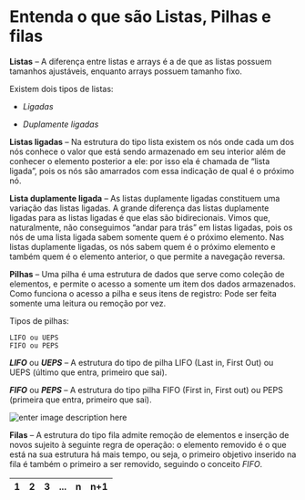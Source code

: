 # Entenda o que são Listas, Pilhas e filas
  

**Listas** – A diferença entre listas e arrays é a de que as listas possuem tamanhos ajustáveis, enquanto arrays possuem tamanho fixo.

Existem dois tipos de listas:

-   *Ligadas*  
    
-   *Duplamente ligadas*  
      
    

**Listas ligadas** – Na estrutura do tipo lista existem os nós onde cada um dos nós conhece o valor que está sendo armazenado em seu interior além de conhecer o elemento posterior a ele: por isso ela é chamada de “lista ligada”, pois os nós são amarrados com essa indicação de qual é o próximo nó.

**Lista duplamente ligada** – As listas duplamente ligadas constituem uma variação das listas ligadas.
A grande diferença das listas duplamente ligadas para as listas ligadas é que elas são bidirecionais. Vimos que, naturalmente, não conseguimos “andar para trás” em listas ligadas, pois os nós de uma lista ligada sabem somente quem é o próximo elemento. Nas listas duplamente ligadas, os nós sabem quem é o próximo elemento e também quem é o elemento anterior, o que permite a navegação reversa.

**Pilhas** – Uma pilha é uma estrutura de dados que serve como coleção de elementos, e permite o acesso a somente um item dos dados armazenados.
Como funciona o acesso a pilha e seus itens de registro: Pode ser feita somente uma leitura ou remoção por vez.

Tipos de pilhas:

    LIFO ou UEPS
    FIFO ou PEPS

  
***LIFO*** ou ***UEPS*** – A estrutura do tipo de pilha LIFO (Last in, First Out) ou UEPS (último que entra, primeiro que sai).

***FIFO*** ou ***PEPS*** – A estrutura do tipo pilha FIFO (First in, First out) ou PEPS (primeira que entra, primeiro que sai).

![enter image description here](https://www.computerhope.com/jargon/f/fifolifo.jpg)


**Filas** – A estrutura do tipo fila admite remoção de elementos e inserção de novos sujeito à seguinte regra de operação: o elemento removido é o que está na sua estrutura há mais tempo, ou seja, o primeiro objetivo inserido na fila é também o primeiro a ser removido, seguindo o conceito *FIFO*.


| 1 | 2 | 3 | ... | n | n+1| 
|--- |--- |--- | --- |--- |---